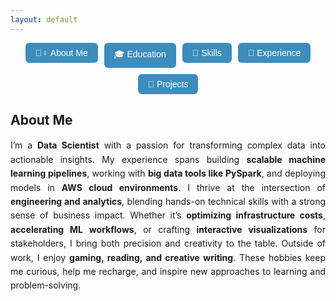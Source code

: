 ```yaml
---
layout: default
---
```


<!-- NAVIGATION BAR -->
<div style="display: flex; flex-wrap: wrap; gap: 10px; margin-bottom: 25px; justify-content: center;">

  <a href="#about-me" style="text-decoration: none;">
    <button style="padding: 8px 16px; border: none; border-radius: 6px; background-color: #3c8dbc; color: white; font-size: 14px; cursor: pointer;">
      🙋‍♀️ About Me
    </button>
  </a>

  <a href="#education" style="text-decoration: none;">
    <button style="padding: 8px 16px; border: none; border-radius: 6px; background-color: #3c8dbc; color: white; font-size: 14px; cursor: pointer;">
      🎓 Education
    </button>
  </a>

  <a href="#technical-skills" style="text-decoration: none;">
    <button style="padding: 8px 16px; border: none; border-radius: 6px; background-color: #3c8dbc; color: white; font-size: 14px; cursor: pointer;">
      🧠 Skills
    </button>
  </a>

  <a href="#professional-experience" style="text-decoration: none;">
    <button style="padding: 8px 16px; border: none; border-radius: 6px; background-color: #3c8dbc; color: white; font-size: 14px; cursor: pointer;">
      💼 Experience
    </button>
  </a>

  <a href="#projects" style="text-decoration: none;">
    <button style="padding: 8px 16px; border: none; border-radius: 6px; background-color: #3c8dbc; color: white; font-size: 14px; cursor: pointer;">
      📁 Projects
    </button>
  </a>

</div>

<!-- ABOUT ME SECTION -->
## About Me
<div style="text-align: justify; text-justify: inter-word; line-height: 1.6;">
I’m a <strong>Data Scientist</strong> with a passion for transforming complex data into actionable insights. My experience spans building <strong>scalable machine learning pipelines</strong>, working with <strong>big data tools like PySpark</strong>, and deploying models in <strong>AWS cloud environments</strong>. I thrive at the intersection of <strong>engineering and analytics</strong>, blending hands-on technical skills with a strong sense of business impact. Whether it’s <strong>optimizing infrastructure costs</strong>, <strong>accelerating ML workflows</strong>, or crafting <strong>interactive visualizations</strong> for stakeholders, I bring both precision and creativity to the table. Outside of work, I enjoy <strong>gaming, reading, and creative writing</strong>. These hobbies keep me curious, help me recharge, and inspire new approaches to learning and problem-solving.
</div>
